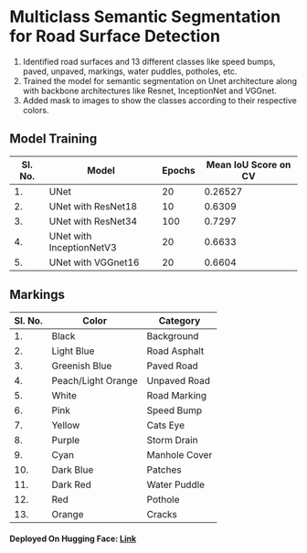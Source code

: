 # Multiclass Semantic Segmentation for Road Surface Detection

1. Identified road surfaces and 13 different classes like speed bumps, paved, unpaved, markings, water puddles, potholes, etc.
2. Trained the model for semantic segmentation on Unet architecture along with backbone architectures like Resnet, InceptionNet and VGGnet.
3. Added mask to images to show the classes according to their respective colors.

## Model Training
|Sl. No.| Model| Epochs| Mean IoU Score on CV|
|-|-|-|-|
|1.|UNet|20|0.26527|
|2.|UNet with ResNet18|10|0.6309|
|3.|UNet with ResNet34|100|0.7297|
|4.|UNet with InceptionNetV3|20|0.6633|
|5.|UNet with VGGnet16|20|0.6604|

## Markings
|Sl. No.| Color | Category|
|-|-|-|
|1.|Black|Background|
|2.|Light Blue|Road Asphalt|
|3.|Greenish Blue|Paved Road|
|4.|Peach/Light Orange|Unpaved Road|
|5.|White|Road Marking|
|6.|Pink|Speed Bump|
|7.|Yellow|Cats Eye|
|8.|Purple|Storm Drain|
|9.|Cyan|Manhole Cover|
|10.|Dark Blue|Patches|
|11.|Dark Red|Water Puddle|
|12.|Red|Pothole|
|13.|Orange|Cracks|

#### Deployed On Hugging Face: [Link](https://huggingface.co/spaces/shrinidhi-rh/Road-Surface-Detection)
